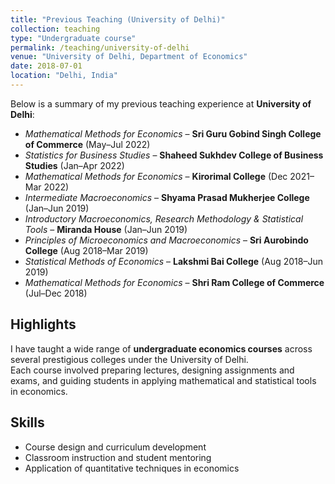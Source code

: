 ```yaml
---
title: "Previous Teaching (University of Delhi)"
collection: teaching
type: "Undergraduate course"
permalink: /teaching/university-of-delhi
venue: "University of Delhi, Department of Economics"
date: 2018-07-01
location: "Delhi, India"
---
```


Below is a summary of my previous teaching experience at **University of Delhi**:

- *Mathematical Methods for Economics* – **Sri Guru Gobind Singh College of Commerce** (May–Jul 2022)  
- *Statistics for Business Studies* – **Shaheed Sukhdev College of Business Studies** (Jan–Apr 2022)  
- *Mathematical Methods for Economics* – **Kirorimal College** (Dec 2021–Mar 2022)  
- *Intermediate Macroeconomics* – **Shyama Prasad Mukherjee College** (Jan–Jun 2019)  
- *Introductory Macroeconomics, Research Methodology & Statistical Tools* – **Miranda House** (Jan–Jun 2019)  
- *Principles of Microeconomics and Macroeconomics* – **Sri Aurobindo College** (Aug 2018–Mar 2019)  
- *Statistical Methods of Economics* – **Lakshmi Bai College** (Aug 2018–Jun 2019)  
- *Mathematical Methods for Economics* – **Shri Ram College of Commerce** (Jul–Dec 2018)  

## Highlights
I have taught a wide range of **undergraduate economics courses** across several prestigious colleges under the University of Delhi.  
Each course involved preparing lectures, designing assignments and exams, and guiding students in applying mathematical and statistical tools in economics.

## Skills
- Course design and curriculum development
- Classroom instruction and student mentoring
- Application of quantitative techniques in economics
